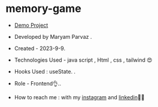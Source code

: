 # memory-game
- [Demo Project](https://maryamparvaz.github.io/memory-game/)

- Developed by Maryam Parvaz .

- Created - 2023-9-9.

- Technologies Used - java script , Html , css , tailwind 😍

- Hooks Used : useState. .

- Role - Frontend👌..

- How to reach me : with my [instagram](https://www.instagram.com/maryamparvaz_web) and [linkedin](https://www.linkedin.com/in/maryam-parvaz-3687b327a/)👩‍💻
